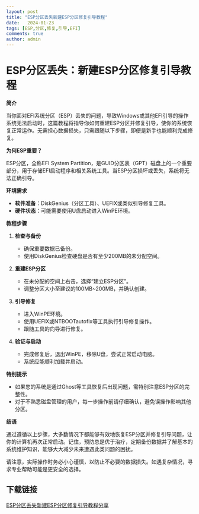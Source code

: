 ```yaml
---
layout: post
title: "ESP分区丢失新建ESP分区修复引导教程"
date:   2024-01-23
tags: [ESP,分区,修复,引导,EFI]
comments: true
author: admin
---
```

# ESP分区丢失：新建ESP分区修复引导教程

**简介**

当你面对EFI系统分区（ESP）丢失的问题，导致Windows或其他EFI引导的操作系统无法启动时，这篇教程将指导你如何重建ESP分区并修复引导，使你的系统恢复正常运作。无需担心数据损失，只需跟随以下步骤，即便是新手也能顺利完成修复。

**为何ESP重要？**

ESP分区，全称EFI System Partition，是GUID分区表（GPT）磁盘上的一个重要部分，用于存储EFI启动程序和相关系统工具。当ESP分区损坏或丢失，系统将无法正确引导。

**环境需求**

- **软件准备**：DiskGenius（分区工具）、UEFIX或类似引导修复工具。
- **硬件状态**：可能需要使用U盘启动进入WinPE环境。

**教程步骤**

1. **检查与备份**
   - 确保重要数据已备份。
   - 使用DiskGenius检查硬盘是否有至少200MB的未分配空间。

2. **重建ESP分区**
   - 在未分配的空间上右击，选择“建立ESP分区”。
   - 调整分区大小至建议的100MB~200MB，并确认创建。
   
3. **引导修复**
   - 进入WinPE环境。
   - 使用UEFIX或NTBOOTautofix等工具执行引导修复操作。
   - 跟随工具的向导进行修复。

4. **验证与启动**
   - 完成修复后，退出WinPE，移除U盘，尝试正常启动电脑。
   - 系统应能顺利加载并启动。

**特别提示**

- 如果您的系统是通过Ghost等工具恢复后出现问题，需特别注意ESP分区的完整性。
- 对于不熟悉磁盘管理的用户，每一步操作前请仔细确认，避免误操作影响其他分区。

**结语**

通过遵循以上步骤，大多数情况下都能够有效地恢复ESP分区并修复引导问题，让你的计算机再次正常启动。记住，预防总是优于治疗，定期备份数据并了解基本的系统维护知识，能够大大减少未来遭遇此类问题的困扰。

请注意，实际操作时务必小心谨慎，以防止不必要的数据损失。如遇复杂情况，寻求专业帮助可能是更安全的选择。

## 下载链接

[ESP分区丢失新建ESP分区修复引导教程分享](https://pan.quark.cn/s/5d4c1d40b67b)